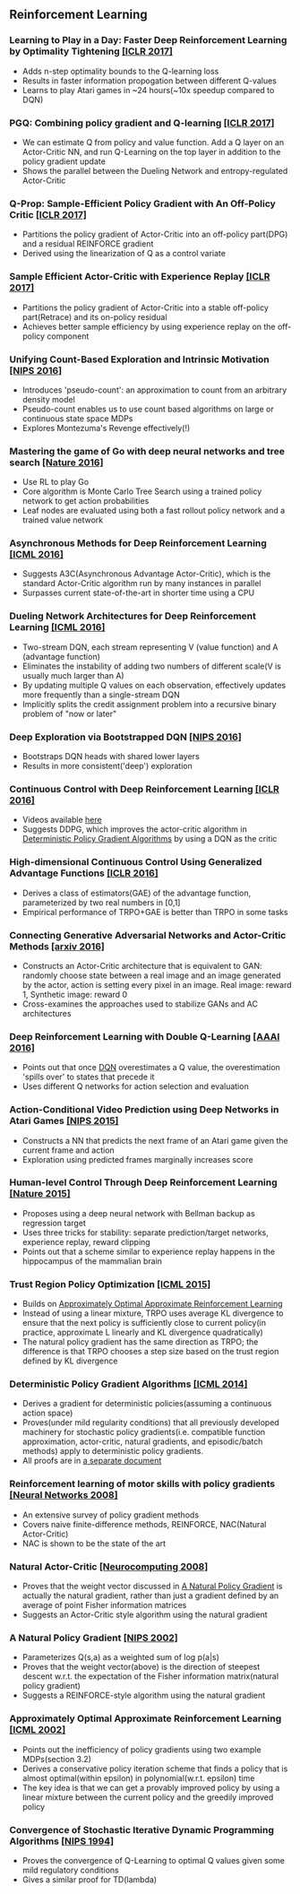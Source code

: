 ## Reinforcement Learning


### Learning to Play in a Day: Faster Deep Reinforcement Learning by Optimality Tightening [[ICLR 2017]](https://arxiv.org/pdf/1611.01606.pdf)
  - Adds n-step optimality bounds to the Q-learning loss
  - Results in faster information propogation between different Q-values
  - Learns to play Atari games in ~24 hours(~10x speedup compared to DQN)
  
### PGQ: Combining policy gradient and Q-learning [[ICLR 2017]](https://arxiv.org/pdf/1611.01626.pdf)
  - We can estimate Q from policy and value function. Add a Q layer on an Actor-Critic NN, and run Q-Learning on the top layer in addition to the policy gradient update
  - Shows the parallel between the Dueling Network and entropy-regulated Actor-Critic
  
### Q-Prop: Sample-Efficient Policy Gradient with An Off-Policy Critic [[ICLR 2017]](https://arxiv.org/pdf/1611.02247.pdf)
  - Partitions the policy gradient of Actor-Critic into an off-policy part(DPG) and a residual REINFORCE gradient
  - Derived using the linearization of Q as a control variate
  
### Sample Efficient Actor-Critic with Experience Replay [[ICLR 2017]](https://arxiv.org/pdf/1611.01224.pdf)
  - Partitions the policy gradient of Actor-Critic into a stable off-policy part(Retrace) and its on-policy residual
  - Achieves better sample efficiency by using experience replay on the off-policy component 

### Unifying Count-Based Exploration and Intrinsic Motivation [[NIPS 2016]](https://arxiv.org/pdf/1606.01868v2.pdf)
  - Introduces 'pseudo-count': an approximation to count from an arbitrary density model
  - Pseudo-count enables us to use count based algorithms on large or continuous state space MDPs
  - Explores Montezuma's Revenge effectively(!)
  
### Mastering the game of Go with deep neural networks and tree search [[Nature 2016]](http://www.nature.com/nature/journal/v529/n7587/pdf/nature16961.pdf)
  - Use RL to play Go
  - Core algorithm is Monte Carlo Tree Search using a trained policy network to get action probabilities
  - Leaf nodes are evaluated using both a fast rollout policy network and a trained value network
  
### Asynchronous Methods for Deep Reinforcement Learning [[ICML 2016]](https://arxiv.org/pdf/1602.01783v2.pdf)
  - Suggests A3C(Asynchronous Advantage Actor-Critic), which is the standard Actor-Critic algorithm run by many instances in parallel
  - Surpasses current state-of-the-art in shorter time using a CPU
  
### Dueling Network Architectures for Deep Reinforcement Learning [[ICML 2016]](https://arxiv.org/pdf/1511.06581.pdf)
  - Two-stream DQN, each stream representing V (value function) and A (advantage function)
  - Eliminates the instability of adding two numbers of different scale(V is usually much larger than A)
  - By updating multiple Q values on each observation, effectively updates more frequently than a single-stream DQN
  - Implicitly splits the credit assignment problem into a recursive binary problem of "now or later"
  
### Deep Exploration via Bootstrapped DQN [[NIPS 2016]](https://arxiv.org/pdf/1602.04621v3.pdf)
  - Bootstraps DQN heads with shared lower layers
  - Results in more consistent('deep') exploration

### Continuous Control with Deep Reinforcement Learning [[ICLR 2016]](https://arxiv.org/pdf/1509.02971)
  - Videos available [here](https://goo.gl/J4PIAz)
  - Suggests DDPG, which improves the actor-critic algorithm in [Deterministic Policy Gradient Algorithms](https://github.com/yoonholee/Reinforcement-Learning-Survey/blob/master/policy_gradient.md#deterministic-policy-gradient-algorithms-icml-2014) by using a DQN as the critic
  
### High-dimensional Continuous Control Using Generalized Advantage Functions [[ICLR 2016]](https://arxiv.org/pdf/1506.02438)
  - Derives a class of estimators(GAE) of the advantage function, parameterized by two real numbers in [0,1]
  - Empirical performance of TRPO+GAE is better than TRPO in some tasks
  
### Connecting Generative Adversarial Networks and Actor-Critic Methods [[arxiv 2016]](https://arxiv.org/pdf/1610.01945v2.pdf)
  - Constructs an Actor-Critic architecture that is equivalent to GAN: randomly choose state between a real image and an image generated by the actor, action is setting every pixel in an image. Real image: reward 1, Synthetic image: reward 0
  - Cross-examines the approaches used to stabilize GANs and AC architectures
  
### Deep Reinforcement Learning with Double Q-Learning [[AAAI 2016]](https://arxiv.org/pdf/1509.06461.pdf)
  - Points out that once [DQN](https://github.com/yoonholee/Reinforcement-Learning-Survey/blob/master/q_learning.md#playing-atari-with-deep-reinforcement-learning-nips-2014-deep-learning-workshop) overestimates a Q value, the overestimation 'spills over' to states that precede it
  - Uses different Q networks for action selection and evaluation
  
### Action-Conditional Video Prediction using Deep Networks in Atari Games [[NIPS 2015]](https://arxiv.org/pdf/1507.08750v2.pdf)
  - Constructs a NN that predicts the next frame of an Atari game given the current frame and action
  - Exploration using predicted frames marginally increases score
  
### Human-level Control Through Deep Reinforcement Learning [[Nature 2015]](http://home.uchicago.edu/~arij/journalclub/papers/2015_Mnih_et_al.pdf)
  - Proposes using a deep neural network with Bellman backup as regression target
  - Uses three tricks for stability: separate prediction/target networks, experience replay, reward clipping
  - Points out that a scheme similar to experience replay happens in the hippocampus of the mammalian brain
  
### Trust Region Policy Optimization [[ICML 2015]](https://arxiv.org/pdf/1502.05477)
  - Builds on [Approximately Optimal Approximate Reinforcement Learning](https://github.com/yoonholee/Reinforcement-Learning-Survey/blob/master/policy_gradient.md#approximately-optimal-approximate-reinforcement-learning-icml-2002)
  - Instead of using a linear mixture, TRPO uses average KL divergence to ensure that the next policy is sufficiently close to current policy(in practice, approximate L linearly and KL divergence quadratically)
  - The natural policy gradient has the same direction as TRPO; the difference is that TRPO chooses a step size based on the trust region defined by KL divergence
  
### Deterministic Policy Gradient Algorithms [[ICML 2014]](http://jmlr.org/proceedings/papers/v32/silver14.pdf)
  - Derives a gradient for deterministic policies(assuming a continuous action space)
  - Proves(under mild regularity conditions) that all previously developed machinery for stochastic policy gradients(i.e. compatible function approximation, actor-critic, natural gradients, and episodic/batch methods) apply to deterministic policy gradients.
  - All proofs are in [a separate document](http://jmlr.org/proceedings/papers/v32/silver14-supp.pdf)

### Reinforcement learning of motor skills with policy gradients [[Neural Networks 2008]](http://is.tuebingen.mpg.de/fileadmin/user_upload/files/publications/Neural-Netw-2008-21-682_4867[0].pdf)
  - An extensive survey of policy gradient methods
  - Covers naive finite-difference methods, REINFORCE, NAC(Natural Actor-Critic)
  - NAC is shown to be the state of the art
  
### Natural Actor-Critic [[Neurocomputing 2008]](http://ac.els-cdn.com/S0925231208000532/1-s2.0-S0925231208000532-main.pdf?_tid=5001927e-69ce-11e6-87f9-00000aacb35f&acdnat=1472024730_f49e79f185266d4824826941cec13967)
  - Proves that the weight vector discussed in [A Natural Policy Gradient](https://github.com/yoonholee/Reinforcement-Learning-Survey/blob/master/policy_gradient.md#a-natural-policy-gradient-nips-2002) is actually the natural gradient, rather than just a gradient defined by an average of point Fisher information matrices
  - Suggests an Actor-Critic style algorithm using the natural gradient
  
### A Natural Policy Gradient [[NIPS 2002]](http://papers.nips.cc/paper/2073-a-natural-policy-gradient.pdf)
  - Parameterizes Q(s,a) as a weighted sum of log p(a|s)
  - Proves that the weight vector(above) is the direction of steepest descent w.r.t. the expectation of the Fisher information matrix(natural policy gradient)
  - Suggests a REINFORCE-style algorithm using the natural gradient
 
### Approximately Optimal Approximate Reinforcement Learning [[ICML 2002]](https://www.cs.cmu.edu/~./jcl/papers/aoarl/Final.pdf)
  - Points out the inefficiency of policy gradients using two example MDPs(section 3.2)
  - Derives a conservative policy iteration scheme that finds a policy that is almost optimal(within epsilon) in polynomial(w.r.t. epsilon) time
  - The key idea is that we can get a provably improved policy by using a linear mixture between the current policy and the greedily improved policy

### Convergence of Stochastic Iterative Dynamic Programming Algorithms [[NIPS 1994]](http://papers.nips.cc/paper/764-convergence-of-stochastic-iterative-dynamic-programming-algorithms.pdf)
  - Proves the convergence of Q-Learning to optimal Q values given some mild regulatory conditions
  - Gives a similar proof for TD(lambda)
